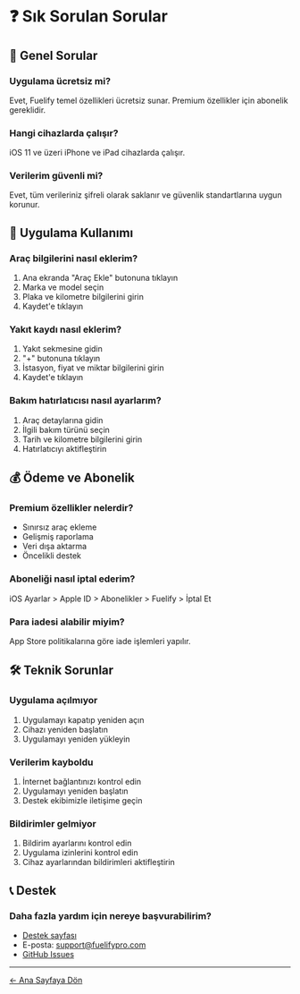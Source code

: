 # ❓ Sık Sorulan Sorular

## 🔧 Genel Sorular

### Uygulama ücretsiz mi?

Evet, Fuelify temel özellikleri ücretsiz sunar. Premium özellikler için abonelik gereklidir.

### Hangi cihazlarda çalışır?

iOS 11 ve üzeri iPhone ve iPad cihazlarda çalışır.

### Verilerim güvenli mi?

Evet, tüm verileriniz şifreli olarak saklanır ve güvenlik standartlarına uygun korunur.

## 📱 Uygulama Kullanımı

### Araç bilgilerini nasıl eklerim?

1. Ana ekranda "Araç Ekle" butonuna tıklayın
2. Marka ve model seçin
3. Plaka ve kilometre bilgilerini girin
4. Kaydet'e tıklayın

### Yakıt kaydı nasıl eklerim?

1. Yakıt sekmesine gidin
2. "+" butonuna tıklayın
3. İstasyon, fiyat ve miktar bilgilerini girin
4. Kaydet'e tıklayın

### Bakım hatırlatıcısı nasıl ayarlarım?

1. Araç detaylarına gidin
2. İlgili bakım türünü seçin
3. Tarih ve kilometre bilgilerini girin
4. Hatırlatıcıyı aktifleştirin

## 💰 Ödeme ve Abonelik

### Premium özellikler nelerdir?

- Sınırsız araç ekleme
- Gelişmiş raporlama
- Veri dışa aktarma
- Öncelikli destek

### Aboneliği nasıl iptal ederim?

iOS Ayarlar > Apple ID > Abonelikler > Fuelify > İptal Et

### Para iadesi alabilir miyim?

App Store politikalarına göre iade işlemleri yapılır.

## 🛠️ Teknik Sorunlar

### Uygulama açılmıyor

1. Uygulamayı kapatıp yeniden açın
2. Cihazı yeniden başlatın
3. Uygulamayı yeniden yükleyin

### Verilerim kayboldu

1. İnternet bağlantınızı kontrol edin
2. Uygulamayı yeniden başlatın
3. Destek ekibimizle iletişime geçin

### Bildirimler gelmiyor

1. Bildirim ayarlarını kontrol edin
2. Uygulama izinlerini kontrol edin
3. Cihaz ayarlarından bildirimleri aktifleştirin

## 📞 Destek

### Daha fazla yardım için nereye başvurabilirim?

- [Destek sayfası](support.md)
- E-posta: support@fuelifypro.com
- [GitHub Issues](https://github.com/berkan/fuelify-support/issues)

---

[← Ana Sayfaya Dön](README.md)
